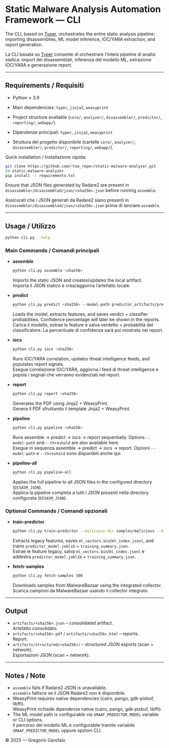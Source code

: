 # Static Malware Analysis Automation Framework — CLI

The CLI, based on [Typer](https://typer.tiangolo.com/), orchestrates the entire static analysis pipeline: importing disassemblies, ML model inference, IOC/YARA extraction, and report generation.

La CLI basata su [Typer](https://typer.tiangolo.com/) consente di orchestrare l’intera pipeline di analisi statica: import dei disassemblati, inferenza del modello ML, estrazione IOC/YARA e generazione report.

---

## Requirements / Requisiti
* Python ≥ 3.9
* Main dependencies: `typer`, `jinja2`, `weasyprint`
* Project structure available (`core/`, `analyzer/`, `disassembler/`, `predictor/`, `reporting/`, `webapp/`).

* Dipendenze principali: `typer`, `jinja2`, `weasyprint`
* Struttura del progetto disponibile (cartelle `core/`, `analyzer/`, `disassembler/`, `predictor/`, `reporting/`, `webapp/`).

Quick installation / Installazione rapida:
```bash
git clone https://github.com/<tuo_repo>/static-malware-analyzer.git
cd static-malware-analyzer
pip install -r requirements.txt
```

Ensure that JSON files generated by Radare2 are present in  
`disassembler/disassembled/json/<sha256>.json` before running `assemble`.

Assicurati che i JSON generati da Radare2 siano presenti in  
`disassembler/disassembled/json/<sha256>.json` prima di lanciare `assemble`.

---

## Usage / Utilizzo
```bash
python cli.py --help
```

### Main Commands / Comandi principali
* **assemble**
  ```bash
  python cli.py assemble <sha256>
  ```
  Imports the static JSON and creates/updates the local artifact.  
  Importa il JSON statico e crea/aggiorna l’artefatto locale.

* **predict**
  ```bash
  python cli.py predict <sha256> --model-path predictor_artifacts/predictor_model.joblib
  ```
  Loads the model, extracts features, and saves verdict + classifier probabilities. Confidence percentage will later be shown in the reports.  
  Carica il modello, estrae le feature e salva verdetto + probabilità del classificatore. La percentuale di confidenza sarà poi mostrata nei report.

* **iocs**
  ```bash
  python cli.py iocs <sha256>
  ```
  Runs IOC/YARA correlation, updates threat intelligence feeds, and populates report signals.  
  Esegue correlazione IOC/YARA, aggiorna i feed di threat intelligence e popola i segnali che verranno evidenziati nel report.

* **report**
  ```bash
  python cli.py report <sha256>
  ```
  Generates the PDF using Jinja2 + WeasyPrint.  
  Genera il PDF sfruttando il template Jinja2 + WeasyPrint.

* **pipeline**
  ```bash
  python cli.py pipeline <sha256>
  ```
  Runs assemble → predict → iocs → report sequentially. Options `--model-path` and `--threshold` are also available here.  
  Esegue in sequenza assemble → predict → iocs → report. Opzioni `--model-path` e `--threshold` sono disponibili anche qui.

* **pipeline-all**
  ```bash
  python cli.py pipeline-all
  ```
  Applies the full pipeline to all JSON files in the configured directory (`DISASM_JSON`).  
  Applica la pipeline completa a tutti i JSON presenti nella directory configurata (`DISASM_JSON`).

### Optional Commands / Comandi opzionali
* **train-predictor**
  ```bash
  python cli.py train-predictor --malicious-dir samples/malicious --benign-dir samples/benign
  ```
  Extracts legacy features, saves `ml_vectors.bin`/`ml_index.jsonl`, and trains `predictor_model.joblib` + `training_summary.json`.  
  Estrae le feature legacy, salva `ml_vectors.bin`/`ml_index.jsonl` e addestra `predictor_model.joblib` + `training_summary.json`.

* **fetch-samples**
  ```bash
  python cli.py fetch-samples 100
  ```
  Downloads samples from MalwareBazaar using the integrated collector.  
  Scarica campioni da MalwareBazaar usando il collector integrato.

---

## Output
* `artifacts/<sha256>.json` – consolidated artifact.  
  Artefatto consolidato.
* `artifacts/<sha256>.pdf` / `artifacts/<sha256>.html` – reports.  
  Report.
* `artifacts/structured/<sha256>/` – structured JSON exports (scan + network).  
  Esportazioni JSON (scan + network).

---

## Notes / Note
* `assemble` fails if Radare2 JSON is unavailable.  
  `assemble` fallisce se il JSON Radare2 non è disponibile.
* WeasyPrint requires native dependencies (cairo, pango, gdk-pixbuf, libffi).  
  WeasyPrint richiede dipendenze native (cairo, pango, gdk-pixbuf, libffi).
* The ML model path is configurable via `SMAAF_PREDICTOR_MODEL` variable or CLI options.  
  Il percorso del modello ML è configurabile tramite variabile `SMAAF_PREDICTOR_MODEL` oppure opzioni CLI.

© 2025 — Gregorio Garofalo
